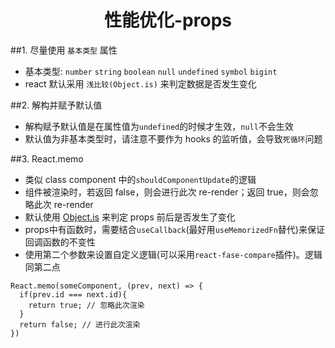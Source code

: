 <center><h1>性能优化-props</h1></center>

##1. 尽量使用 `基本类型` 属性

- 基本类型: `number` `string` `boolean` `null` `undefined` `symbol` `bigint`
- react 默认采用 `浅比较(Object.is)` 来判定数据是否发生变化

##2. 解构并赋予默认值

- 解构赋予默认值是在属性值为`undefined`的时候才生效，`null`不会生效
- 默认值为非基本类型时，请注意不要作为 hooks 的监听值，会导致`死循环`问题

##3. React.memo

- 类似 class component 中的`shouldComponentUpdate`的逻辑
- 组件被渲染时，若返回 false，则会进行此次 re-render；返回 true，则会忽略此次 re-render
- 默认使用 [Object.is](https://developer.mozilla.org/zh-CN/docs/Web/JavaScript/Reference/Global_Objects/Object/is) 来判定 props 前后是否发生了变化
- props中有函数时，需要结合`useCallback`(最好用`useMemorizedFn`替代)来保证回调函数的不变性
- 使用第二个参数来设置自定义逻辑(可以采用`react-fase-compare`插件)。逻辑同第二点

```
React.memo(someComponent, (prev, next) => {
  if(prev.id === next.id){
    return true; // 忽略此次渲染
  }
  return false; // 进行此次渲染
})
```
